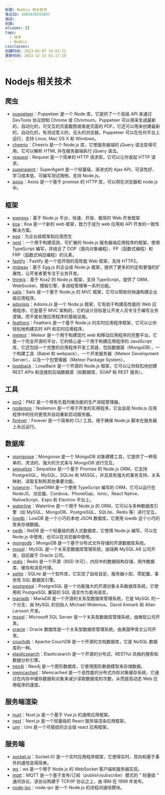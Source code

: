 ```yaml
---
标题: Nodejs 相关技术
笔记ID: 1683439291087
描述: 
封面: 
aliases: []
tags:
  - 技术
  - Nodejs
cssclasses: 
创建时间: 2023-05-07 14:01:31
更新时间: 2023-12-31 01:17:18
---
```


# Nodejs 相关技术

## 爬虫

- [puppeteer](https://zhaoqize.github.io/puppeteer-api-zh_CN/)：Puppeteer 是一个 Node 库，它提供了一个高级 API 来通过 DevTools 协议控制 Chrome 或 Chromium。Puppeteer 可以用来生成最新的，自动化的，可交互的页面截图或者是页面的 PDF。它还可以用来创建最新的，自动化的，有测试意义的，无头的浏览器。Puppeteer 可以在任何平台上运行，支持 Linux, Mac OS X 和 Windows。
- [cheerio](https://cheerio.js.org/)：Cheerio 是一个 Node.js 库，它使服务器端的 jQuery 语法变得可用。它可以解析 HTML 并在服务器端执行 jQuery 语法。
- [request](https://github.com/request/request/)：Request 是一个简单的 HTTP 请求库，它可以让你发起 HTTP 请求。
- [superagent](https://visionmedia.github.io/superagent/)：SuperAgent 是一个轻量级、渐进式的 Ajax API，可读性好、学习成本低、可编写测试用例、支持 Node.js。
- [axios](https://www.axios-http.cn/)：Axios 是一个基于 promise 的 HTTP 库，可以用在浏览器和 node.js 中。

## 框架

- [express](https://www.expressjs.com.cn/)：基于 Node.js 平台，快速、开放、极简的 Web 开发框架
- [koa](https://koajs.com/)：Koa 是一个新的 web 框架，致力于成为 web 应用和 API 开发的一致性解决方案。
- [egg](https://eggjs.org/zh-cn/)：为企业级框架和应用而生
- [nest](https://docs.nestjs.cn/7/firststeps)：一个用于构建高效、可扩展的 Node.js 服务器端应用程序的框架。使用 TypeScript 编写，并结合了 OOP（面向对象编程）、FP（函数式编程）和 FRP（函数式响应编程）的元素。
- [fastify](https://www.fastify.cn/)：Fastify 是一个低开销的高性能 Web 框架，支持 HTTP2。
- [midway](https://midwayjs.org/midway/)：基于 Egg.js 的企业级 Node.js 框架，提供了更多的约定和更强的扩展性，让开发者更专注于业务开发。
- [thinkjs](https://thinkjs.org/zh-cn/)：基于 Koa2 的 Node.js 框架，支持 TypeScript，提供了 ORM、WebSocket、模板引擎、多进程管理等一系列功能。
- [sails](https://sailsjs.com/)：Sails 是一个基于 Node.js 的 MVC 框架，它可以帮助你快速构建企业级应用程序。
- [adonisjs](https://adonisjs.com/)：AdonisJs 是一个 Node.js 框架，它有助于构建高性能的 Web 应用程序。它是基于 MVC 架构的，它的设计目标是让开发人员专注于编写业务逻辑，而不是处理应用程序的基础设施。
- [feathers](https://docs.feathersjs.com/)：Feathers 是一个基于 Node.js 的实时应用程序框架，它可以让你轻松地构建实时 API 和实时应用程序。
- [meteor](https://www.meteor.com/)：Meteor 是一个用于构建现代 web 和移动应用程序的完整平台。它是一个完全开源的平台，它的核心是一个用于构建应用程序的 JavaScript 库，它还包括一个完整的应用程序开发工具链，包括数据层（MongoDB），一个构建工具（Babel 和 webpack），一个开发服务器（Meteor Development Server），以及一个包管理器（Meteor Package System）。
- [loopback](https://loopback.io/)：LoopBack 是一个开源的 Node.js 框架，它可以让你轻松地创建 REST APIs 和连接到后端数据源（如数据库、SOAP 和 REST 服务）。

## 工具

- [pm2](https://pm2.keymetrics.io/)：PM2 是一个带有负载均衡功能的生产进程管理器。
- [nodemon](https://nodemon.io/)：Nodemon 是一个用于开发的实用程序，它会监视 Node.js 应用程序中的任何更改并自动重新启动服务器。
- [forever](https://github.com/foreverjs/forever)：Forever 是一个简单的 CLI 工具，用于确保 Node.js 脚本在服务器上永远运行。

## 数据库

- [mongoose](https://mongoosejs.com/)：Mongoose 是一个 MongoDB 对象建模工具，它提供了一种简单的、灵活的、强大的方式来与 MongoDB 进行交互。
- [sequelize](https://sequelize.org/master/)：Sequelize 是一个基于 Promise 的 Node.js ORM，它支持 PostgreSQL、MySQL、SQLite 和 MSSQL，并且具有强大的事务支持、关系映射、读取复制和其他重要功能。
- [typeorm](https://typeorm.io/#/)：TypeORM 是一个使用 TypeScript 编写的 ORM，它可以运行在 NodeJS、浏览器、Cordova、PhoneGap、Ionic、React Native、NativeScript、Expo 和 Electron 平台上。
- [waterline](https://sailsjs.com/documentation/concepts/models-and-orm)：Waterline 是一个用于 Node.js 的 ORM，它可以与多种数据库引擎（如 MySQL、MongoDB、PostgreSQL、SQLite、Redis 等）进行交互。
- [lowdb](https://github.com/typicode/lowdb/)：LowDB 是一个小巧的本地 JSON 数据库，它使用 lowdb 这个小巧的库来存储数据。
- [nedb](https://github.com/louischatriot/nedb/)：NeDB 是一个轻量级的嵌入式数据库，它使用 Node.js 编写，可以在 Node.js 中使用，也可以在浏览器中使用。
- [mongodb](https://www.mongodb.com/)：MongoDB 是一个基于分布式文件存储的开源数据库系统。
- [mysql](https://www.mysql.com/)：MySQL 是一个关系型数据库管理系统，由瑞典 MySQL AB 公司开发，目前属于 Oracle 公司。
- [redis](https://redis.io/)：Redis 是一个开源（BSD 许可）、内存中的数据结构存储，用作数据库、缓存和消息代理。
- [sqlite](https://www.sqlite.org/index.html)：SQLite 是一个软件库，它实现了自给自足、服务器小型、零配置、事务性 SQL 数据库引擎。
- [postgresql](https://www.postgresql.org/)：PostgreSQL 是一个功能强大的开源对象关系数据库系统，它使用和 PostgreSQL 兼容的 SQL 语言作为查询语言。
- [mariadb](https://mariadb.org/)：MariaDB 是一个开源的关系型数据库管理系统，它是 MySQL 的一个分支，由 MySQL 的创始人 Michael Widenius、David Axmark 和 Allan Larsson 开发。
- [mssql](https://www.microsoft.com/en-us/sql-server/sql-server-2019)：Microsoft SQL Server 是一个关系型数据库管理系统，由微软公司开发。
- [oracle](https://www.oracle.com/database/)：Oracle 数据库是一个关系型数据库管理系统，由美国甲骨文公司开发。
- [couchdb](https://couchdb.apache.org/)：Apache CouchDB 是一个开源的文档数据库，它是 NoSQL 数据库的一种。
- [elasticsearch](https://www.elastic.co/cn/elasticsearch/)：Elasticsearch 是一个开源的分布式、RESTful 风格的搜索和数据分析引擎。
- [neo4j](https://neo4j.com/)：Neo4j 是一个图形数据库，它使用图形数据模型来存储数据。
- [memcached](https://memcached.org/)：Memcached 是一个高性能的分布式内存对象缓存系统，它通过在内存中缓存数据和对象来减少读取数据库的次数，从而提高动态 Web 应用程序的速度。

## 服务端渲染

- [nuxt](https://zh.nuxtjs.org/)：Nuxt.js 是一个基于 Vue.js 的通用应用框架。
- [next](https://nextjs.org/)：Next.js 是一个轻量级的 React 服务端渲染应用框架。
- [umi](https://umijs.org/zh-CN/)：Umi 是一个可插拔的企业级 react 应用框架。

## 服务端

- [socket.io](https://socket.io/)：Socket.IO 是一个实时应用程序框架，它使得实时、双向和基于事件的通信变得简单。
- [ws](https://github.com/websockets/ws)：ws 是一个用于 Node.js 的 WebSocket 客户端和服务器实现。
- [mqtt](https://www.emqx.cn/mqtt)：MQTT 是一个基于发布/订阅（publish/subscribe）模式的 " 轻量级 " 通讯协议，该协议构建于 TCP/IP 协议之上，由 IBM 在 1999 年发布。
- [node-ipc](https://github.com/RIAEvangelist/node-ipc)：node-ipc 是一个 Node.js 的进程间通信模块。
